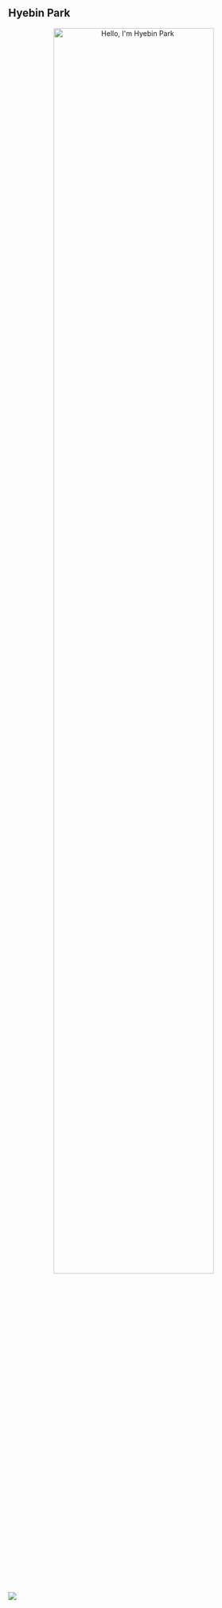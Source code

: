 ## Hyebin Park

<p align="center"><a href="https://aai.seoultech.ac.kr"><img width="80%" alt="Hello, I'm Hyebin Park" src="./profile/gh-readme-header.png" /></a></p>

<a href="https://github.com/anuraghazra/github-readme-stats">
  <img align="center" src="https://github-readme-stats.vercel.app/api?username=arombin&count_private=false&show_icons=true&cache_seconds=43200&locale=en&bg_color=30,6287bf,2e486b,152a45,081930&text_color=ffffff&icon_color=ffe942&title_color=fceca4" />
</a>